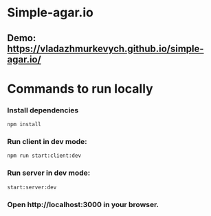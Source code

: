 # Simple-agar.io

## Demo: https://vladazhmurkevych.github.io/simple-agar.io/

# Commands to run locally

### Install dependencies
`npm install`

### Run client in dev mode:
`npm run start:client:dev`

### Run server in dev mode: 
`start:server:dev`

### Open http://localhost:3000 in your browser.

